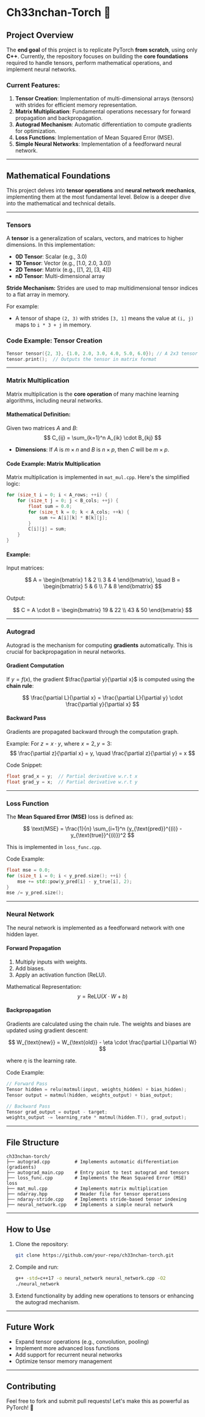 # Ch33nchan-Torch 🚀

## Project Overview

The **end goal** of this project is to replicate PyTorch **from scratch**, using only **C++**. Currently, the repository focuses on building the **core foundations** required to handle tensors, perform mathematical operations, and implement neural networks.

### Current Features:
1. **Tensor Creation**: Implementation of multi-dimensional arrays (tensors) with strides for efficient memory representation.
2. **Matrix Multiplication**: Fundamental operations necessary for forward propagation and backpropagation.
3. **Autograd Mechanism**: Automatic differentiation to compute gradients for optimization.
4. **Loss Functions**: Implementation of Mean Squared Error (MSE).
5. **Simple Neural Networks**: Implementation of a feedforward neural network.

---

## Mathematical Foundations

This project delves into **tensor operations** and **neural network mechanics**, implementing them at the most fundamental level. Below is a deeper dive into the mathematical and technical details.

---

### Tensors

A **tensor** is a generalization of scalars, vectors, and matrices to higher dimensions. In this implementation:

- **0D Tensor**: Scalar (e.g., 3.0)
- **1D Tensor**: Vector (e.g., [1.0, 2.0, 3.0])
- **2D Tensor**: Matrix (e.g., [[1, 2], [3, 4]])
- **nD Tensor**: Multi-dimensional array

**Stride Mechanism:** Strides are used to map multidimensional tensor indices to a flat array in memory.

For example:
- A tensor of shape `(2, 3)` with strides `[3, 1]` means the value at `(i, j)` maps to `i * 3 + j` in memory.

### Code Example: Tensor Creation

```cpp
Tensor tensor({2, 3}, {1.0, 2.0, 3.0, 4.0, 5.0, 6.0}); // A 2x3 tensor
tensor.print();  // Outputs the tensor in matrix format
```

---

### Matrix Multiplication

Matrix multiplication is the **core operation** of many machine learning algorithms, including neural networks.

#### Mathematical Definition:

Given two matrices $A$ and $B$:
$$
C_{ij} = \sum_{k=1}^n A_{ik} \cdot B_{kj}
$$

- **Dimensions**: If $A$ is $m \times n$ and $B$ is $n \times p$, then $C$ will be $m \times p$.

#### Code Example: Matrix Multiplication

Matrix multiplication is implemented in `mat_mul.cpp`. Here's the simplified logic:

```cpp
for (size_t i = 0; i < A_rows; ++i) {
    for (size_t j = 0; j < B_cols; ++j) {
        float sum = 0.0;
        for (size_t k = 0; k < A_cols; ++k) {
            sum += A[i][k] * B[k][j];
        }
        C[i][j] = sum;
    }
}
```

#### Example:

Input matrices:

$$
A = \begin{bmatrix} 1 & 2 \\ 3 & 4 \end{bmatrix}, \quad
B = \begin{bmatrix} 5 & 6 \\ 7 & 8 \end{bmatrix}
$$

Output:

$$
C = A \cdot B = \begin{bmatrix} 19 & 22 \\ 43 & 50 \end{bmatrix}
$$

---

### Autograd

Autograd is the mechanism for computing **gradients** automatically. This is crucial for backpropagation in neural networks.

#### Gradient Computation

If $y = f(x)$, the gradient $\frac{\partial y}{\partial x}$ is computed using the **chain rule**:

$$
\frac{\partial L}{\partial x} = \frac{\partial L}{\partial y} \cdot \frac{\partial y}{\partial x}
$$

#### Backward Pass

Gradients are propagated backward through the computation graph.

Example:
For $z = x \cdot y$, where $x = 2, y = 3$:
$$
\frac{\partial z}{\partial x} = y, \quad \frac{\partial z}{\partial y} = x
$$

Code Snippet:

```cpp
float grad_x = y;  // Partial derivative w.r.t x
float grad_y = x;  // Partial derivative w.r.t y
```

---

### Loss Function

The **Mean Squared Error (MSE)** loss is defined as:

$$
\text{MSE} = \frac{1}{n} \sum_{i=1}^n (y_{\text{pred}}^{(i)} - y_{\text{true}}^{(i)})^2
$$

This is implemented in `loss_func.cpp`.

Code Example:

```cpp
float mse = 0.0;
for (size_t i = 0; i < y_pred.size(); ++i) {
    mse += std::pow(y_pred[i] - y_true[i], 2);
}
mse /= y_pred.size();
```

---

### Neural Network

The neural network is implemented as a feedforward network with one hidden layer.

#### Forward Propagation

1. Multiply inputs with weights.
2. Add biases.
3. Apply an activation function (ReLU).

Mathematical Representation:
$$
y = \text{ReLU}(X \cdot W + b)
$$

#### Backpropagation

Gradients are calculated using the chain rule. The weights and biases are updated using gradient descent:

$$
W_{\text{new}} = W_{\text{old}} - \eta \cdot \frac{\partial L}{\partial W}
$$

where $\eta$ is the learning rate.

Code Example:

```cpp
// Forward Pass
Tensor hidden = relu(matmul(input, weights_hidden) + bias_hidden);
Tensor output = matmul(hidden, weights_output) + bias_output;

// Backward Pass
Tensor grad_output = output - target;
weights_output -= learning_rate * matmul(hidden.T(), grad_output);
```

---

## File Structure

```
ch33nchan-torch/
├── autograd.cpp         # Implements automatic differentiation (gradients)
├── autograd_main.cpp    # Entry point to test autograd and tensors
├── loss_func.cpp        # Implements the Mean Squared Error (MSE) loss
├── mat_mul.cpp          # Implements matrix multiplication
├── ndarray.hpp          # Header file for tensor operations
├── ndaray-stride.cpp    # Implements stride-based tensor indexing
├── neural_network.cpp   # Implements a simple neural network
```

---

## How to Use

1. Clone the repository:
   ```bash
   git clone https://github.com/your-repo/ch33nchan-torch.git
   ```

2. Compile and run:
   ```bash
   g++ -std=c++17 -o neural_network neural_network.cpp -O2
   ./neural_network
   ```

3. Extend functionality by adding new operations to tensors or enhancing the autograd mechanism.

---

## Future Work

- Expand tensor operations (e.g., convolution, pooling)
- Implement more advanced loss functions
- Add support for recurrent neural networks
- Optimize tensor memory management

---

## Contributing

Feel free to fork and submit pull requests! Let's make this as powerful as PyTorch! 🚀